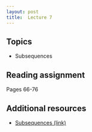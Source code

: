 ```yaml
---
layout: post
title:  Lecture 7
---
```


## Topics

* Subsequences

## Reading assignment

Pages 66-76

## Additional resources

* <a target="_parent" href="https://wcasper.github.io/math350fall2023/topics/008-subsequences.html">Subsequences (link)</a>


